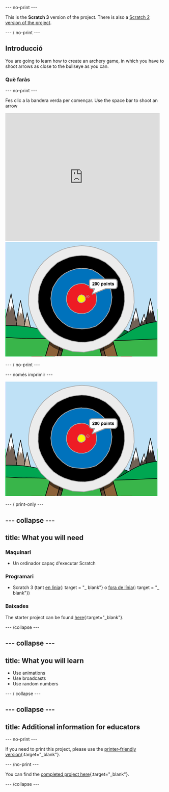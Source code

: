 \--- no-print \---

This is the **Scratch 3** version of the project. There is also a [Scratch 2 version of the project](https://projects.raspberrypi.org/en/projects/archery-scratch2).

\--- / no-print \---

## Introducció

You are going to learn how to create an archery game, in which you have to shoot arrows as close to the bullseye as you can.

### Què faràs

\--- no-print \---

Fes clic a la bandera verda per començar. Use the space bar to shoot an arrow

<div class="scratch-preview">
  <iframe allowtransparency="true" width="485" height="402" src="https://scratch.mit.edu/projects/embed/114760038/?autostart=false" frameborder="0" scrolling="no"></iframe>
  <img src="images/archery-final.png">
</div>

\--- / no-print \---

\--- només imprimir \---

![complete project](images/archery-final.png)

\--- / print-only \---

## \--- collapse \---

## title: What you will need

### Maquinari

+ Un ordinador capaç d'executar Scratch

### Programari

+ Scratch 3 (tant [en línia](http://rpf.io/scratchon){: target = "_ blank"} o [fora de línia](http://rpf.io/scratchoff){: target = "_ blank"})

### Baixades

The starter project can be found [here](http://rpf.io/p/en/archery-go){:target="_blank"}.

\--- /collapse \---

## \--- collapse \---

## title: What you will learn

+ Use animations 
+ Use broadcasts
+ Use random numbers

\--- / collapse \---

## \--- collapse \---

## title: Additional information for educators

\--- no-print \---

If you need to print this project, please use the [printer-friendly version](https://projects.raspberrypi.org/en/projects/archery/print){:target="_blank"}.

\--- /no-print \---

You can find the [completed project here](http://rpf.io/p/en/archery-get){:target="_blank"}.

\--- /collapse \---